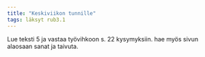 ```yaml
---
title: "Keskiviikon tunnille"
tags: läksyt rub3.1
---
```


Lue teksti 5 ja vastaa työvihkoon s. 22 kysymyksiin. hae myös sivun alaosaan sanat ja taivuta. 